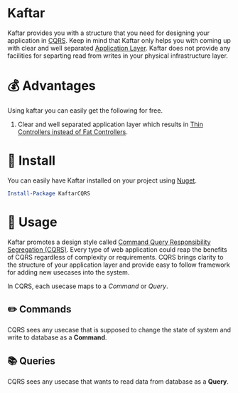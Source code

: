 # Kaftar

Kaftar provides you with a structure that you need for designing your application in [CQRS](https://martinfowler.com/bliki/CQRS.html). Keep in mind that Kaftar only helps you with coming up with clear and well separated [Application Layer](). Kaftar does not provide any facilities for separting read from writes in your physical infrastructure layer.


# :moneybag: Advantages 

Using kaftar you can easily get the following for free.

1. Clear and well separated application layer which results in [Thin Controllers instead of Fat Controllers]().

# :electric_plug: Install

You can easily have Kaftar installed on your project using [Nuget](https://www.nuget.org/packages/KaftarCQRS/0.0.9).

```powershell
Install-Package KaftarCQRS
```

# :gun: Usage

Kaftar promotes a design style called [Command Query Responsibility Segregation (CQRS)](). Every type of web application could reap the benefits of CQRS regardless of complexity or requirements. CQRS brings clarity to the structure of your application layer and provide easy to follow framework for adding new usecases into the system.

In CQRS, each usecase maps to a _Command_ or _Query_.

## :pencil2: Commands

CQRS sees any usecase that is supposed to change the state of system and write to database as a **Command**.


## :books: Queries

CQRS sees any usecase that wants to read data from database as a **Query**.
